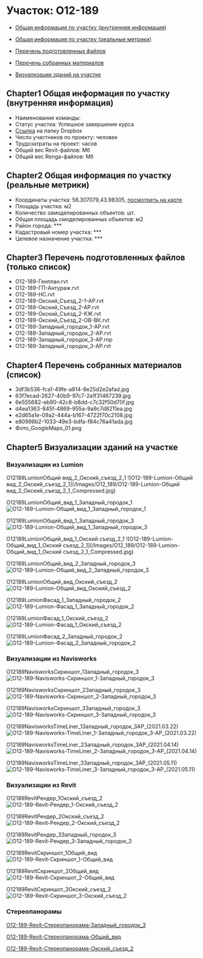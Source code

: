 # Участок: O12-189

* [Общая информация по участку (внутренняя информация)](#Chapter1)

* [Общая информация по участку (реальные метрики)](#Chapter2)

* [Перечень подготовленных файлов](#Chapter3)

* [Перечень собранных материалов](#Chapter4)

* [Визуализации зданий на участке](#Chapter5)

## <a id="test">Chapter1</a> Общая информация по участку (внутренняя информация)
+ Наименование команды: 
+ Статус участка: Успешное завершение курса
+ [Ссылка](https://www.dropbox.com/sh/wvvgv1nw1iqred9/AAAv07YtUsga3vTwk8dbhGrXa/O12_189?dl=0) на папку Dropbox
+ Число участников по проекту:  человек
+ Трудозатраты на проект:  часов
+ Общий вес Revit-файлов:  Мб
+ Общий вес Renga-файлов:  Мб
## <a id="test">Chapter2</a> Общая информация по участку (реальные метрики)
+ Координаты участка: 56.307079,43.98305, [посмотреть на карте]("yandex.ru/maps/47/nizhny-novgorod/?ll=56.307079%2C43.98305&z=19")
+ Площадь участка:  м2
+ Количество замоделированных объектов:  шт.
+ Общая площадь смоделированных объектов:  м2
+ Район города: *** 
+ Кадастровый номер участка: *** 
+ Целевое назначение участка: *** 
## <a id="test">Chapter3</a> Перечень подготовленных файлов (только список)
+ O12-189-Генплан.rvt
+ O12-189-ГП-Антураж.rvt
+ O12-189-НС.rvt
+ O12-189-Окский_Съезд_2-1-АР.rvt
+ O12-189-Окский_Съезд_2-АР.rvt
+ O12-189-Окский_Съезд_2-КЖ.rvt
+ O12-189-Окский_Съезд_2-ОВ-ВК.rvt
+ O12-189-​Западный_городок_1-АР.rvt
+ O12-189-​Западный_городок_2-АР.rvt
+ O12-189-​Западный_городок_3-АР.rnp
+ O12-189-​Западный_городок_3-АР.rvt
## <a id="test">Chapter4</a> Перечень собранных материалов (список)
+ 3df3b536-fca1-49fe-a814-8e25d2e2afad.jpg
+ 63f7ecad-2627-40b9-97c7-2a1f31467239.jpg
+ 6e555682-eb90-42c8-b8dd-c7c32f50d70f.jpg
+ d4ea1363-845f-4869-955a-9a9c7d8211ea.jpg
+ e2d65a1e-09a2-444a-b167-4722f70c2108.jpg
+ e80998b2-1033-49e3-bdfa-f84c76a41ada.jpg
+ Фото_GoogleMaps_01.png
## <a id="test">Chapter5</a> Визуализации зданий на участке
### Визуализации из Lumion
O12189LumionОбщий вид_2_Окский_съезд_2_1
![O12-189-Lumion-Общий вид_2_Окский_съезд_2_1](/Images/O12_189/O12-189-Lumion-Общий вид_2_Окский_съезд_2_1_Compressed.jpg)

O12189LumionОбщий_вид_1_Западный_городок_1
![O12-189-Lumion-Общий_вид_1_Западный_городок_1](/Images/O12_189/O12-189-Lumion-Общий_вид_1_Западный_городок_1_Compressed.jpg)

O12189LumionОбщий_вид_1_Западный_городок_3
![O12-189-Lumion-Общий_вид_1_Западный_городок_3](/Images/O12_189/O12-189-Lumion-Общий_вид_1_Западный_городок_3_Compressed.jpg)

O12189LumionОбщий_вид_1_Окский съезд_2_1
![O12-189-Lumion-Общий_вид_1_Окский съезд_2_1](/Images/O12_189/O12-189-Lumion-Общий_вид_1_Окский съезд_2_1_Compressed.jpg)

O12189LumionОбщий_вид_2_Западный_городок_3
![O12-189-Lumion-Общий_вид_2_Западный_городок_3](/Images/O12_189/O12-189-Lumion-Общий_вид_2_Западный_городок_3_Compressed.jpg)

O12189LumionОбщий_вид_Окский_съезд_2
![O12-189-Lumion-Общий_вид_Окский_съезд_2](/Images/O12_189/O12-189-Lumion-Общий_вид_Окский_съезд_2_Compressed.jpg)

O12189LumionФасад_1_Западный_городок_2
![O12-189-Lumion-Фасад_1_Западный_городок_2](/Images/O12_189/O12-189-Lumion-Фасад_1_Западный_городок_2_Compressed.jpg)

O12189LumionФасад_1_Окский_съезд_2
![O12-189-Lumion-Фасад_1_Окский_съезд_2](/Images/O12_189/O12-189-Lumion-Фасад_1_Окский_съезд_2_Compressed.jpg)

O12189LumionФасад_2_Западный_городок_2
![O12-189-Lumion-Фасад_2_Западный_городок_2](/Images/O12_189/O12-189-Lumion-Фасад_2_Западный_городок_2_Compressed.jpg)

### Визуализации из Navisworks
O12189NavisworksСкриншот_1Западный_городок_3
![O12-189-Navisworks-Скриншот_1-Западный_городок_3](/Images/O12_189/O12-189-Navisworks-Скриншот_1-Западный_городок_3_Compressed.jpg)

O12189NavisworksСкриншот_2Западный_городок_3
![O12-189-Navisworks-Скриншот_2-Западный_городок_3](/Images/O12_189/O12-189-Navisworks-Скриншот_2-Западный_городок_3_Compressed.jpg)

O12189NavisworksСкриншот_3​Западный_городок_3
![O12-189-Navisworks-Скриншот_3-​Западный_городок_3](/Images/O12_189/O12-189-Navisworks-Скриншот_3-​Западный_городок_3_Compressed.jpg)

O12189Navisworks​TimeLiner_1Западный_городок_3АР_(2021.03.22)
![O12-189-Navisworks-​TimeLiner_1-Западный_городок_3-АР_(2021.03.22)](/Images/O12_189/O12-189-Navisworks-​TimeLiner_1-Западный_городок_3-АР_(2021.03.22)_Compressed.jpg)

O12189Navisworks​TimeLiner_2Западный_городок_3АР_(2021.04.14)
![O12-189-Navisworks-​TimeLiner_2-Западный_городок_3-АР_(2021.04.14)](/Images/O12_189/O12-189-Navisworks-​TimeLiner_2-Западный_городок_3-АР_(2021.04.14)_Compressed.jpg)

O12189Navisworks​TimeLiner_3Западный_городок_3АР_(2021.05.11)
![O12-189-Navisworks-​TimeLiner_3-Западный_городок_3-АР_(2021.05.11)](/Images/O12_189/O12-189-Navisworks-​TimeLiner_3-Западный_городок_3-АР_(2021.05.11)_Compressed.jpg)

### Визуализации из Revit
O12189RevitРендер_1Окский_съезд_2
![O12-189-Revit-Рендер_1-Окский_съезд_2](/Images/O12_189/O12-189-Revit-Рендер_1-Окский_съезд_2_Compressed.jpg)

O12189RevitРендер_2Окский_съезд_2
![O12-189-Revit-Рендер_2-Окский_съезд_2](/Images/O12_189/O12-189-Revit-Рендер_2-Окский_съезд_2_Compressed.jpg)

O12189RevitРендер_3​Западный_городок_3
![O12-189-Revit-Рендер_3-​Западный_городок_3](/Images/O12_189/O12-189-Revit-Рендер_3-​Западный_городок_3_Compressed.jpg)

O12189RevitСкриншот_1Общий_вид
![O12-189-Revit-Скриншот_1-Общий_вид](/Images/O12_189/O12-189-Revit-Скриншот_1-Общий_вид_Compressed.jpg)

O12189RevitСкриншот_2Общий_вид
![O12-189-Revit-Скриншот_2-Общий_вид](/Images/O12_189/O12-189-Revit-Скриншот_2-Общий_вид_Compressed.jpg)

O12189RevitСкриншот_3Окский_съезд_2
![O12-189-Revit-Скриншот_3-Окский_съезд_2](/Images/O12_189/O12-189-Revit-Скриншот_3-Окский_съезд_2_Compressed.jpg)

### Стереопанорамы
[O12-189-Revit-Стереопанорама-Западный_городок_3](https://pano.autodesk.com/pano.html?url=jpgs/c8fd2327-b623-40a2-a5a4-f06c007f84fb&version=2)

[O12-189-Revit-Стереопанорама-Общий_вид](https://pano.autodesk.com/pano.html?url=jpgs/b5a772ab-9fc7-4e02-ad50-7897b8eba7cd&version=2)

[O12-189-Revit-Стереопанорама-Окский_съезд_2](https://pano.autodesk.com/pano.html?url=jpgs/11cfb382-d1bb-4dff-a893-a44d45fb749b&version=2)

